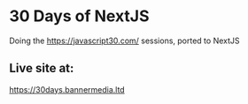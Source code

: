 # 30 Days of NextJS

Doing the https://javascript30.com/ sessions, ported to NextJS

## Live site at:
https://30days.bannermedia.ltd
